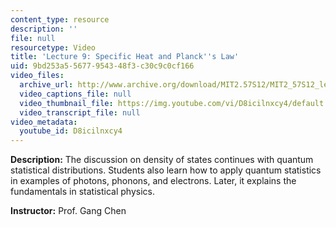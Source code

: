 ```yaml
---
content_type: resource
description: ''
file: null
resourcetype: Video
title: 'Lecture 9: Specific Heat and Planck''s Law'
uid: 9bd253a5-5677-9543-48f3-c30c9c0cf166
video_files:
  archive_url: http://www.archive.org/download/MIT2.57S12/MIT2_57S12_lec09_300k.mp4
  video_captions_file: null
  video_thumbnail_file: https://img.youtube.com/vi/D8icilnxcy4/default.jpg
  video_transcript_file: null
video_metadata:
  youtube_id: D8icilnxcy4
---
```


**Description:** The discussion on density of states continues with quantum statistical distributions. Students also learn how to apply quantum statistics in examples of photons, phonons, and electrons. Later, it explains the fundamentals in statistical physics.

**Instructor:** Prof. Gang Chen